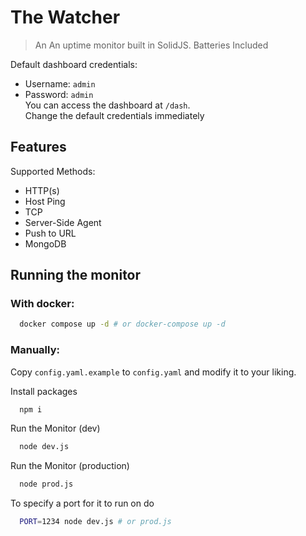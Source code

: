 # The Watcher
> An An uptime monitor built in SolidJS. Batteries Included

Default dashboard credentials:
- Username: `admin`
- Password: `admin` \
You can access the dashboard at `/dash`. \
Change the default credentials immediately

## Features
Supported Methods:
- HTTP(s)
- Host Ping
- TCP
- Server-Side Agent
- Push to URL
- MongoDB
## Running the monitor

### With docker:
```bash
  docker compose up -d # or docker-compose up -d
```

### Manually:

Copy `config.yaml.example` to `config.yaml` and modify it to your liking.

Install packages

```bash
  npm i
```

Run the Monitor (dev)

```bash
  node dev.js
```

Run the Monitor (production)

```bash
  node prod.js
```

To specify a port for it to run on do
```bash
  PORT=1234 node dev.js # or prod.js
```
